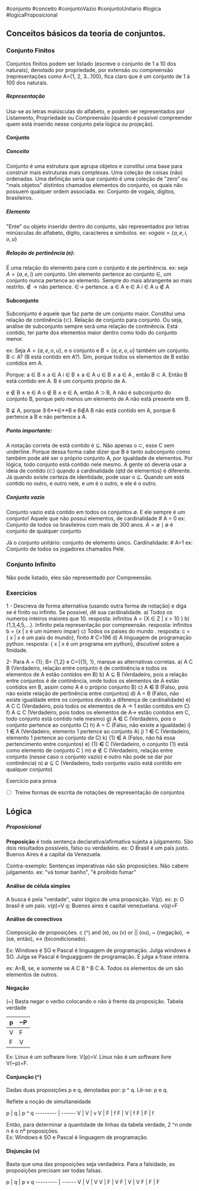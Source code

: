 #conjunto #conceito
#conjuntoVazio #conjuntoUnitario #logica #logicaProposicional
## Conceitos básicos da teoria de conjuntos.

### Conjunto Finitos
Conjuntos finitos podem ser listado (escreve o conjunto de 1 a 10 dos naturais), denotado por propriedade, por extensão ou compreensão (representações como A={1, 2, 3...100}, fica claro que é um conjunto de 1 à 100 dos naturais.
##### Representação
Usa-se as letras maiúsculas do alfabeto, e podem ser representados por Listamento, Propriedade ou Compreensão (quando é possível compreender quem está inserido nesse conjunto pela lógica ou projeção).
#### Conjunto 
##### Conceito
Conjunto é uma estrutura que agrupa objetos e constitui uma base para construir mais estruturas mais complexas. Uma coleção de coisas (não) ordenadas. Uma definição seria que conjunto é uma coleção de "zero" ou "mais objetos" distintos chamados elementos do conjunto, os quais não possuem qualquer ordem associada. 
ex: Conjunto de vogais, digitos, brasileiros. 

##### Elemento
"Ente" ou objeto inserido dentro do conjunto, são representados por letras minúsculas do alfabeto, dígito, caracteres e simbolos. 
ex: $vogais=\{a, e, i, o, u\}$

##### Relação de pertinência (e): 
É uma relação do elemento para com o conjunto é de pertinência. ex: seja $A=\{a,e,i\}$ um conjunto. 
Um elemento pertence ao conjunto $\in$, um conjunto nunca pertence ao elemento. 
Sempre do mais abrangente ao mais restrito.
$\notin$ -> não pertence.
$\in$-> pertence.
a $\in$ A
e $\in$ A
i $\in$ A
u $\notin$ A

#### Subconjunto
Subconjunto é aquele que faz parte de um conjunto maior.  Constitui uma relação de continência ($\subset$). Relação de conjunto para conjunto. Ou seja, análise de subconjunto sempre será uma relação de continência. Está contido, ter parte dos elementos maior dentro como todo do conjunto menor. 

ex: Seja $A=\{a,e,o,u\}$, e o conjunto e $B=\{a,e,o,u\}$ também um conjunto. 
B $\subset$ A? (B está contido em A?). Sim, porque todos os elementos de B estão contidos em A.

Porque:
a $\in$ B $\land$ a $\in$ A
i $\in$ B $\land$ a $\in$ A
u $\in$ B $\land$ a $\in$ A  , então B $\subset$ A. Então B está contido em A. B é um conjunto próprio de A.

e $\notin$ B $\land$ e $\in$ A
o $\notin$ B $\land$ e $\in$ A, então A $\supset$ B, A não é subconjunto do conjunto B, porque pelo menos um elemento de A não está presente em B.

B $\nsubseteq$ A, porque $\exists$ 6**∈**B e 6∉A
B não está contido em A, porque 6 pertence a B e não pertence a A. 

##### Ponto importante:
A notação correta de está contido é $\subseteq$. Não apenas o $\subset$, esse C sem underline. Porque dessa forma cabe dizer que B é tanto subconjunto como também pode até ser o próprio conjunto A, por igualdade de elementos. Por lógica, todo conjunto está contido nele mesmo. A gente só deveria usar a ideia de contido ($\subset$) quando a cardinalidade (qtd de elementos) é diferente. Já quando existe certeza de identidade, pode usar o $\subseteq$. Quando um está contido no outro, e outro nele, e um é o outro, e ele é o outro. 
 
##### Conjunto vazio
Conjunto vazio está contido em todos os conjuntos $\emptyset$. E ele sempre é um conjunto! Aquele que não possui elementos, de cardinalidade # A = 0
ex: Conjunto de todos os brasileiros com mais de 300 anos. 
$A = {\emptyset \mid \emptyset \text{ é conjunto de qualquer conjunto}}$

Já o conjunto unitário: conjunto de elemento único. Cardinalidade: # A=1
ex: Conjunto de todos os jogadores chamados Pelé. 

### Conjunto Infinito
Não pode listado, eles são representado por Compreensão.

### Exercícios
1 - Descreva de forma alternativa (usando outra forma de notação) e diga se é finito ou infinito. Se possível, dê sua cardinalidade. 
a) Todos os numeros inteiros maiores que 10. 
resposta: infinitos A = {X ∈ Z | x > 10 }
b) {1,3,4,5,...}. Infinito pela representação por compreensão. 
resposta: infinitos b = {x | x é um número ímpar}
c) Todos os países do mundo . 
resposta: c = { x | x é um país do mundo}, finito # C=196
d) A linguagem de programação python. 
resposta: { x | x é um programa em python}, discutível sobre a finidade. 

2- Para A = {1}; B= {1,2} e C={{1}, 1}, marque as alternativas corretas. 
a) A C B (Verdadeiro, relação entre conjunto é de continência e todos os elementos de A estão contidos em B)
b) A ⊆ B (Verdadeiro, pois a relação entre conjuntos é de continência, onde todos os elementos de A estão contidos em B, assim como A é o próprio conjunto B)
c) A **∈** B (Falso, pois não existe relação de pertinência entre conjuntos)
d) A = B (Falso, não existe igualdade entre os conjuntos devido a diferença de cardinalidade)
e) A C C (Verdadeiro, pois todos os elementos de A -> 1 estão contidos em C)
f) A ⊆ C (Verdadeiro, pois todos os elementos de A-> estão contidos em C, todo conjunto está contido nele mesmo)
g) A **∈** C (Verdadeiro, pois o conjunto pertence ao conjunto C)
h) A = C (Falso, não existe a igualdade)
i) 1 **∈** A (Verdadeiro, elemento 1 pertence ao conjunto A)
j) 1 **∈** C (Verdadeiro, elemento 1 pertence ao conjunto de C)
k) {1} **∈** A (Falso, não há essa pertencimento entre conjuntos)
e) {1} **∈** C (Verdadeiro, o conjunto {1} está como elemento de conjunto C )
m) ∅ ∉  C (Verdadeiro, relação entre conjunto (nesse caso o conjunto vazio) e outro não pode se dar por continência)
n) ∅ ⊆ C (Verdadeiro, todo conjunto vazio está contido em qualquer conjunto)

Exercício para prova
- [ ] Treine formas de escrita de notações de representação de conjuntos

## Lógica

##### Proposicional  
**Proposição** é toda sentença declarativa/afirmativa sujeita a julgamento. São dois resultados possíveis, falso ou verdadeiro. 
ex: O Brasil é um país justo. Buenos Aires é a capital da Venezuela. 

Contra-exemplo: Sentenças imperativas não são proposições. Não cabem julgamento.
ex: "vá tomar banho", "é proibido fumar"

#### Análise de célula simples

A busca é pela "verdade", valor lógico de uma proposição. V(p).
ex: p: O brasil é um país. v(p)=V
q: Buenos aires é capital venezuelana. v(q)=F

#### Análise de conectivos
Composição de proposições. c (^) and (e), ou (v) or || (ou), ~ (negação), -> (se, então), <-> (bicondicionado). 

Ex: Windows é SO e Pascal é linguagem de programação. 
Julga windows é SO. Julga se Pascal é linguagguem de programação. E julga a frase inteira. 

ex: A=B, se, e somente se A C B ^ B C A. Todos os elementos de um são elementos de outros. 

#### Negação
(~) Basta negar o verbo colocando o não à frente da proposição. 
Tabela verdade


p  | ~P
--------- | ------
V | F
F | V

Ex: Linux é um software livre. V(p)=V. 
Linux não é um software livre V(~p)=F.

#### Conjunção (^)
Dadas duas proposições p e q, denotadas por: p ^ q. Lê-se: p e q. 

Reflete a noção de simultaneidade 

p  | q | p ^ q
--------- | ------
V | V | v
V | F | f
F | V | f
F | F | f

Então, para determinar a quantidade de linhas da tabela verdade, 2 ^n onde n é o nº proposições.   
Ex: Windows é SO e Pascal é linguagem de programação. 
#### Disjunção (v)
Basta que uma das proposições seja verdadeira. Para a falsidade, as proposições precisam ser todas falsas.

p  | q | p v q
--------- | ------
V | V | V
V | F | V
F | V | V
F | F | F





